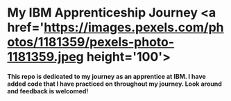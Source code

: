 # My IBM Apprenticeship Journey <a href='https://images.pexels.com/photos/1181359/pexels-photo-1181359.jpeg height='100'>

#### This repo is dedicated to my journey as an apprentice at IBM. I have added code that I have practiced on throughout my journey. Look around and feedback is welcomed!
